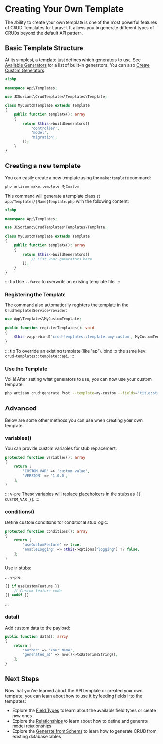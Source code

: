 # Creating Your Own Template

The ability to create your own template is one of the most powerful features of CRUD Templates for Laravel. It allows you to generate different types of CRUDs beyond the default API pattern.

## Basic Template Structure

At its simplest, a template just defines which generators to use. See [Available Generators](/templates/customizing-generators#available-generators) for a list of built-in generators. You can also [Create Custom Generators](/templates/customizing-generators#creating-a-custom-generator).

```php
<?php

namespace App\Templates;

use JCSoriano\CrudTemplates\Templates\Template;

class MyCustomTemplate extends Template
{
    public function template(): array
    {
        return $this->buildGenerators([
            'controller',
            'model',
            'migration',
        ]);
    }
}
```

## Creating a new template

You can easily create a new template using the `make:template` command:

```bash
php artisan make:template MyCustom
```

This command will generate a template class at `app/Templates/{Name}Template.php` with the following content:

```php
<?php

namespace App\Templates;

use JCSoriano\CrudTemplates\Templates\Template;

class MyCustomTemplate extends Template
{
    public function template(): array
    {
        return $this->buildGenerators([
            // List your generators here
        ]);
    }
}
```

::: tip
Use `--force` to overwrite an existing template file.
:::

### Registering the Template

The command also automatically registers the template in the `CrudTemplatesServiceProvider`:

```php
use App\Templates\MyCustomTemplate;

public function registerTemplates(): void
{
    $this->app->bind('crud-templates::template::my-custom', MyCustomTemplate::class);
}
```

::: tip
To override an existing template (like 'api'), bind to the same key: `crud-templates::template::api`.
:::

### Use the Template

Voilà! After setting what generators to use, you can now use your custom template:

```bash
php artisan crud:generate Post --template=my-custom --fields="title:string,content:text"
```

## Advanced

Below are some other methods you can use when creating your own template.

### variables()

You can provide custom variables for stub replacement:

```php
protected function variables(): array
{
    return [
        'CUSTOM_VAR' => 'custom value',
        'VERSION' => '1.0.0',
    ];
}
```

::: v-pre
These variables will replace placeholders in the stubs as `{{ CUSTOM_VAR }}`.
:::

### conditions()

Define custom conditions for conditional stub logic:

```php
protected function conditions(): array
{
    return [
        'useCustomFeature' => true,
        'enableLogging' => $this->options['logging'] ?? false,
    ];
}
```

Use in stubs:

::: v-pre
```php
{{ if useCustomFeature }}
    // Custom feature code
{{ endif }}
```
:::

### data()

Add custom data to the payload:

```php
public function data(): array
{
    return [
        'author' => 'Your Name',
        'generated_at' => now()->toDateTimeString(),
    ];
}
```

## Next Steps

Now that you've learned about the API template or created your own template, you can learn about how to use it by feeding fields into the templates:
 - Explore the [Field Types](/guide/field-types) to learn about the available field types or create new ones
 - Explore the [Relationships](/guide/relationships) to learn about how to define and generate model relationships
 - Explore the [Generate from Schema](/guide/generate-from-schema) to learn how to generate CRUD from existing database tables

